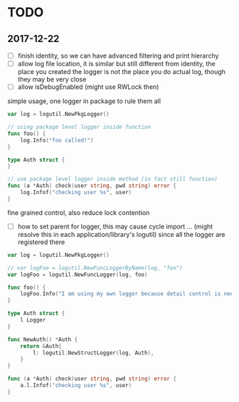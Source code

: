 # TODO

## 2017-12-22

- [ ] finish identity, so we can have advanced filtering and print hierarchy
- [ ] allow log file location, it is similar but still different from identity, 
the place you created the logger is not the place you do actual log, 
though they may be very close
- [ ] allow isDebugEnabled (might use RWLock then)

simple usage, one logger in package to rule them all

````go
var log = logutil.NewPkgLogger()

// using package level logger inside function
func foo() {
	log.Info("foo called!")
}

type Auth struct {
}

// use package level logger inside method (in fact still function)
func (a *Auth) check(user string, pwd string) error {
	log.Infof("checking user %s", user)
}
````

fine grained control, also reduce lock contention

- [ ] how to set parent for logger, this may cause cycle import ... (might resolve this in each application/library's logutil)
since all the logger are registered there

````go
var log = logutil.NewPkgLogger()

// var logFoo = logutil.NewFuncLoggerByName(log, "foo")
var logFoo = logutil.NewFuncLogger(log, foo)

func foo() {
	logFoo.Info("I am using my own logger because detail control is needed")
}

type Auth struct {
	l Logger
}

func NewAuth() *Auth {
	return &Auth{
        l: logutil.NewStructLogger(log, Auth),		
	}
}

func (a *Auth) check(user string, pwd string) error {
	a.l.Infof("checking user %s", user)
}
````